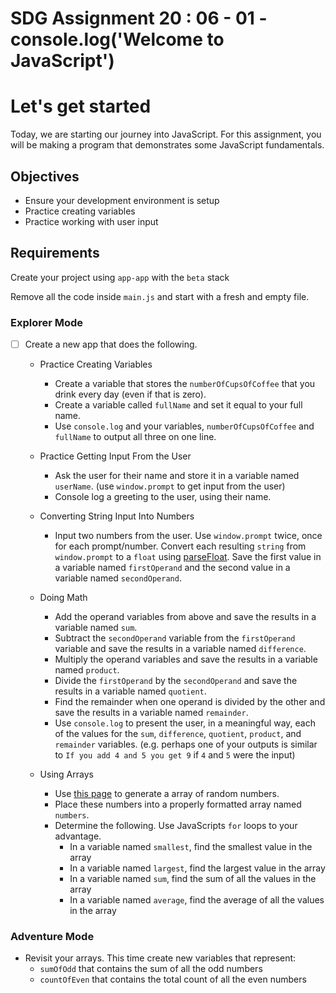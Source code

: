 # SDG Assignment 20 : 06 - 01 - console.log('Welcome to JavaScript')

# Let's get started

Today, we are starting our journey into JavaScript. For this assignment, you
will be making a program that demonstrates some JavaScript fundamentals.

## Objectives

- Ensure your development environment is setup
- Practice creating variables
- Practice working with user input

## Requirements

Create your project using `app-app` with the `beta` stack

Remove all the code inside `main.js` and start with a fresh and empty file.

### Explorer Mode

- [ ] Create a new app that does the following.

  - Practice Creating Variables

    - Create a variable that stores the `numberOfCupsOfCoffee` that you drink every day (even if that is zero).
    - Create a variable called `fullName` and set it equal to your full name.
    - Use `console.log` and your variables, `numberOfCupsOfCoffee` and `fullName` to output all three on one line.

  - Practice Getting Input From the User

    - Ask the user for their name and store it in a variable named `userName`. (use `window.prompt` to get input from the user)
    - Console log a greeting to the user, using their name.

  - Converting String Input Into Numbers

    - Input two numbers from the user. Use `window.prompt` twice, once for each prompt/number. Convert each resulting `string` from `window.prompt` to a `float` using [parseFloat](https://developer.mozilla.org/en-US/docs/Web/JavaScript/Reference/Global_Objects/parseFloat). Save the first value in a variable named `firstOperand` and the second value in a variable named `secondOperand`.
  - Doing Math

    - Add the operand variables from above and save the results in a variable named `sum`.
    - Subtract the `secondOperand` variable from the `firstOperand` variable and 
 save the results in a variable named `difference`.
    - Multiply the operand variables and save the results in a variable named
 `product`.
    - Divide the `firstOperand` by the `secondOperand` and save the results in a
      variable named `quotient`.
    - Find the remainder when one operand is divided by the other and save the results in a variable named `remainder`.
    - Use `console.log` to present the user, in a meaningful way, each of the values for the `sum`, `difference`, `quotient`, `product`, and `remainder` variables. (e.g. perhaps one of your outputs is similar to
      `If you add 4 and 5 you get 9` if `4` and `5` were the input)

  - Using Arrays

    - Use
      [this page](https://www.random.org/integers/?num=100&min=1&max=100&col=5&base=10&format=plain&rnd=new) to generate a array of random numbers.
    - Place these numbers into a properly formatted array named `numbers`.
    - Determine the following. Use JavaScripts `for` loops to your advantage.
      - In a variable named `smallest`, find the smallest value in the array
      - In a variable named `largest`, find the largest value in the array
      - In a variable named `sum`, find the sum of all the values in the array
      - In a variable named `average`, find the average of all the values in the
        array

### Adventure Mode

- Revisit your arrays. This time create new variables that represent:
  - `sumOfOdd` that contains the sum of all the odd numbers
  - `countOfEven` that contains the total count of all the even numbers

